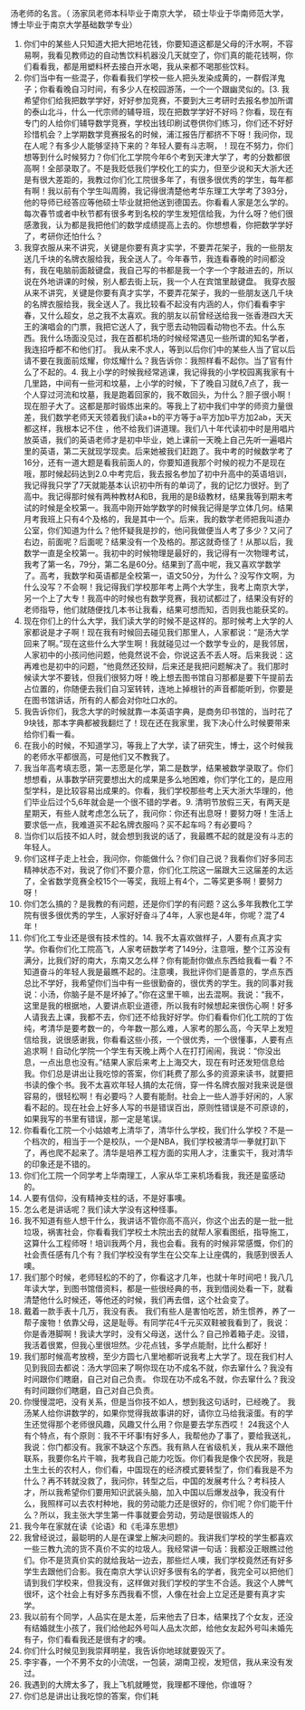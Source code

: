 汤老师的名言。（
汤家凤老师本科毕业于南京大学，
硕士毕业于华南师范大学，
博士毕业于南京大学基础数学专业）
1. 你们中的某些人只知道大把大把地花钱，你要知道这都是父母的汗水啊，不容易啊，我看见教师边的自动售饮料机器没几天就空了，你们真的能花钱啊，你们看看我，都是用塑料杯去接白开水喝，我从来都不喝那些饮料。
2. 你们当中有一些混子，你看看我们学校一些人把头发染成黄的，一群假洋鬼子；你看看晚自习时间，有多少人在校园游荡，一个一个跟幽灵似的。[3. 我希望你们给我把数学学好，好好参加竞赛，不要到大三考研时去报名参加所谓的泰山北斗，什么一代宗师的辅导班，现在把数学学好不好吗？你看，现在有专门的人给你们辅导数学竞赛，学校出钱印刷试卷供你们练习，你们还不好好珍惜机会？上学期数学竞赛报名的时候，浦江报告厅都挤不下呀！我问你，现在人呢？有多少人能够坚持下来的？年轻人要有斗志啊，！现在不努力，你们想等到什么时候努力？你们化工学院今年6个考到天津大学了，考的分数都很高啊！全部录取了。不是我贬低我们学校化工的实力，但至少说和天大浙大还是有很大差距的，我教过你们化工院很多年了，有很多很优秀的学生，每年都有啊！我以前有个学生叫周腾，我记得很清楚他考华东理工大学考了393分，他的导师已经答应等他硕士毕业就把他送到德国去。你看看人家是怎么学的。每次春节或者中秋节都有很多考到名校的学生发短信给我，为什么呀？他们很感激我，认为都是我把他们的数学成绩提高上去的。你想想看，你把数学学好了，考研你还怕什么？
3. 我穿衣服从来不讲究，关键是你要有真才实学，不要弄花架子，我的一些朋友送几千块的名牌衣服给我，我全送人了。今年春节，我连看春晚的时间都没有，我在电脑前面敲键盘，我自己写的书都是我一个字一个字敲进去的，所以说在外地讲课的时候，别人都去街上玩，我一个人在宾馆里敲键盘。 我穿衣服从来不讲究，关键是你要有真才实学，不要弄花架子，我的一些朋友送几千块的名牌衣服给我，我全送人了。我比较看不起没有内涵的人，你们看看李宇春，又什么超女，总之我不太喜欢。我的朋友以前曾经送给我一张香港四大天王的演唱会的门票，我把它送人了，我宁愿去动物园看动物也不去。什么东西。我什么场面没见过，我在首都机场的时候经常遇见一些所谓的知名学者，我连招呼都不和他们打。
我从来不求人，等到以后你们中的某些人当了官以后请不要在我面前炫耀，你炫耀什么？我告诉你：我照样看不起你。当了官有什么了不起的。4. 我上小学的时候我经常逃课，我记得我的小学校园离我家有十几里路，中间有一些河和坟墓，上小学的时候，下了晚自习就6,7点了，我一个人穿过河流和坟墓，我是跑着回家的，我不敢回头，为什么？胆子很小啊！现在胆子大了。这都是那时锻炼出来的。等我上了初中我们中学的师资力量很差，我们数学老师天天领着我们读a+b的平方等于a平方加b平方加2ab，天天都这样，我根本记不住 ，他不给我们讲道理。我们八十年代读初中时是用唱片放英语，我们的英语老师才是初中毕业，她上课前一天晚上自己先听一遍唱片里的英语，第二天就现学现卖。后来她被我们赶跑了。我中考的时候数学考了16分，还有一道大题是看我前面人的，你要知道我那个时候的视力不是现在哦，那时候起码达到2.0.中考完后，我去报名参加了初中升高中的英语培训，我记得我只学了7天就能基本认识初中所有的单词了，我的记忆力很好。到了高中。我记得那时候有两种教材A和B，我用的是B级教材，结果我等到期末考试的时候是全校第一。我高中刚开始学数学的时候我记得是学立体几何。结果月考我班上只有4个及格的，我是其中一个。后来，我的数学老师把我叫道办公室，你们知道为什么？他怀疑我是抄的，他问我做便当人考了多少？又问了右边，前面呢？后面呢？结果没有一个及格的。那这就奇怪了！从那以后，我数学一直是全校第一。我初中的时候物理是最好的，我记得有一次物理考试，我考了第一名，79分，第二名是60分。结果到了高中呢，我又喜欢学数学了。高考，我数学和英语都是全校第一，语文50分，为什么？没写作文啊，为什么没写？不会啊！我记得我们学校那年考上两个大学生，我考上南京大学，另一个上了大专！我高中的时候也有数学竞赛，我初试都过了，结果没有好的老师指导，他们就随便找几本书让我看，结果可想而知，否则我也能获奖的。
5. 现在你们上的什么大学，我们读大学的时候不是这样的。那时候考上大学的人家都说是才子啊！现在我有时候回去碰见我们那里人，人家都说：“是汤大学回来了啊。”现在这些什么大学生啊！我就碰见过一个数学专业的，是我邻居，人家初中的小孩问他问题，他竟然说不会，你说这丢不丢人呀。后来我说：这再难也是初中的问题，“他竟然还狡辩，后来还是我把问题解决了。我们那时候读大学不要钱，但我们很努力呀！晚上想去图书馆自习那都是要下午提前去占位置的，你随便去我们自习室转转，连地上掉根针的声音都能听到，你要是在图书馆讲话，所有的人都会对你吐口水的。
6. 我告诉你们，我念大学的时候就靠一本英语字典，是商务印书馆的，当时花了9块钱，那本字典都被我翻烂了！现在还在我家里，我下决心什么时候要带来给你们看一看。
7. 在我小的时候，不知道学习，等我上了大学，读了研究生，博士，这个时候我的老师水平都很高，可是他们又不教我了。
8. 我当年高考填志愿，第一志愿是化学，第二是数学，结果被数学录取了。你们想想看，从事数学研究要想出大的成果是多么地困难，你们学化工的，是应用型学科，是比较容易出成果的。你看，我们学校那些考上天大浙大华理的，他们毕业后过个5,6年就会是一个很不错的学者。9. 清明节放假三天，有两天是星期天，有些人就考虑怎么玩了，我问你：你还有出息呀！要努力呀！生活上要求低一点，我难道买不起名牌衣服吗？买不起车吗？有必要吗？
10. 当你们以后技不如人时，就会想到我说的话了，我最瞧不起的就是没有斗志的年轻人。
11. 你们这样子走上社会，我问你，你能做什么？你们自己说？我看你们好多同志精神状态不对，我说了你们不要介意，你们化工院这一届跟大三这届差的太远了，全省数学竞赛全校15个一等奖，我班上有4个，二等奖更多啊！要努力呀！
12. 你们怎么搞的？是我教的有问题，还是你们学的有问题？这么多年我教化工学院有很多很优秀的学生，人家好好奋斗了4年，人家也是4年，你呢？混了4年！
13. 你们化工专业还是很有技术性的。14. 我不太喜欢做样子，人要有点真才实学。你看你们化工院高飞，人家考研数学考了149分，注意哦，整个江苏没有满分，比我们好的南大，东南又怎么样？你有能耐你做点东西给我看一看？不知道奋斗的年轻人我是最瞧不起的。注意噢，我批评你们是善意的，学点东西总比不学好，我希望你们当中有一些很勤奋的，很优秀的学生。我的同事对我说：小汤，你脑子是不是坏掉了。”你在这里干嘛，出去混啊。我说：“我不，这里是我的根据地，人要讲点职业道德，所以我有时候想起来很伤心啊！好多人请我去上课，我都不去，你们还不给我好好学。你们看看你们化工院的丁佐纯，考清华是要考数一的，今年数一那么难，人家考的那么高，今天早上发短信给我，说很感谢我，你看看这些小孩，一个很优秀，一个很懂事，人要有点追求啊！自动化学院一个学生有天晚上两个人在打打闹闹，我说：“你没出息，一点出息也没有。”结果人家后来考上上海交大，现在有时还发短信息给我。你们总是讲出让我吃惊的答案，你们耗费了那么多的资源来读书，就要把书读的像个书。我不太喜欢年轻人搞的太花俏，穿一件名牌衣服对我来说是很容易的，很轻松啊！有必要吗？人要有能耐。社会上一些人游手好闲的，人家看不起的。现在社会上好多人写的书是错误百出，原则性错误是不可原谅的，如果我写的书里有错误，那一定是笔误。
15. 你看看化工院一个小姑娘考上清华了，清华什么学校，我们什么学校？不是一个档次的，相当于一个是校队，一个是NBA，我们学校被清华一拳就打趴下了，再也爬不起来了。清华是培养工程方面的实用人才，注重实干，我对清华的印象还是不错的。
16. 你们化工院一个同学考上华南理工，人家从华工来机场看我，我还是蛮感动的。
17. 人要有信仰，没有精神支柱的话，不是好事噢。
18. 怎么老是讲话呢？我们读大学没有这种怪事。
19. 我不知道有些人想干什么，我讲话不管你高不高兴，你这个出去的是一批一批垃圾，祸害社会，你看看我们学校土木院出去的就帮人家看图纸，指导施工，这算什么工程师呀！培训我两个月，我也会看。我有的时候非常感慨，你们的社会责任感有几个有？我们学校没有学生在公交车上让座偶的，我感到很丢人噢。
20. 我们那个时候，老师轻松的不的了，你看这才几年，也就十年时间吧！我八几年读大学，到图书馆借资料，都是一些很经典的书，我到借阅处看一下，就看清楚他什么时候还，等他还的时候，我们再去借，这个社会变了。
21. 戴着一款手表十几万，我没有表。 我们有些人是害怕吃苦，娇生惯养，养了一帮子废物！依靠父母，这是耻辱。有同学花4千元买双鞋被我看到了，我说：你是香港脚啊！我读大学时，没有父母送，送什么？自己拎着箱子走。没错，我活着很累，但我心里很坦然。少花点钱，多学点能耐，比什么都好！
22. 我们那时候高考放榜，至少方圆七八里地都听说我考上大学了。现在我们村人见到我回去都说：汤大学回来了啊你现在功不成名不就，你去窜什么？我没有时间跟你们瞎磨，自己对自己负责。 你现在功不成名不就，你去窜什么？我没有时间跟你们瞎磨，自己对自己负责。
23. 你慢慢混吧，没有关系，但是当你技不如人，想到我这句话时，已经晚了。 我汤某人给你讲数学的，如果你觉得我故事讲的好，请你立马给我滚蛋。有的学生还觉得那个老师很风趣，风趣又什么用？你是要去学东西哎！
24我这个人有个特点，有个原则：我不干坏事!有好多人，我帮他办了事了，要给我送礼，我说：你门都没有。我家不缺这个东西。我有熟人在省级机关，我从来不跟他联系，我要你名片干嘛，我考我自己能力吃饭。你们看我是像个农民呀，我是土生土长的农村人，你们看，中国现在的经济模式要转型了，你们看我是不为什么？再不转就没救了，我问你，转型之后，中国的发展考什么？考科技人才，所以我希望你们要用知识武装头脑，加入中国以后爆发战争，我没有什么，我照样可以去农村种地，我的劳动能力还是很好的，你们呢？你们能干什么？所以，我主张大学生第一件事就要会劳动，劳动是很锻炼人的
25. 我今年在家就在读《论语》和《毛泽东思想》
26. 我曾经说过，最聪明的人是在课堂上解决问题的。我讲我们学校的学生都喜欢一些三教九流的货不真价不实的垃圾人。我经常讲一句话：我都没正眼瞧过他们。你不是货真价实的就给我站一边去，那些烂人噢，我们学校竟然还有好多学生去跟他们合影。我在南京大学认识好多很有名的学者，我完全可以把他们请到我们学校来，但我没有，这样做对我们学校的学生不合适。我这个人脾气很坏，这个社会上有好多东西我看不惯，人像在社会上立足还是要有真才实学。
27. 我以前有个同学，人品实在是太差，后来他去了日本，结果找了个女友，还没有结婚就生小孩了，我们给他起外号叫人品太次郎，给他女友起外号叫未婚先有子，你们看看我还是很有才的噢。
28. 你们什么时候见到我崇拜明星，我告诉你地球就要毁灭了。
29. 李宇春，一个不男不女的小流氓，一包装，湖南卫视，发短信，我从来没有发过。
30. 我遇到的大牌太多了，我上飞机就睡觉，我理都不理他，你谁呀？
31. 你们总是讲出让我吃惊的答案，你们耗